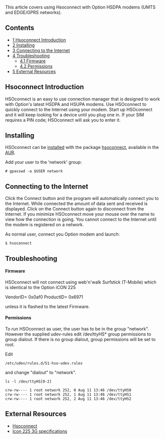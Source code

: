 This article covers using Hsoconnect with Option HSDPA modems (UMTS and EDGE/GPRS networks).

## Contents

*   [1 Hsoconnect Introduction](#Hsoconnect_Introduction)
*   [2 Installing](#Installing)
*   [3 Connecting to the Internet](#Connecting_to_the_Internet)
*   [4 Troubleshooting](#Troubleshooting)
    *   [4.1 Firmware](#Firmware)
    *   [4.2 Permissions](#Permissions)
*   [5 External Resources](#External_Resources)

## Hsoconnect Introduction

HSOconnect is an easy to use connection manager that is designed to work with Option's latest HSDPA and HSUPA modems. Use HSOconnect to quickly connect to the Internet using your modem. Start up HSOconnect and it will keep looking for a device until you plug one in. If your SIM requires a PIN code; HSOconnect will ask you to enter it.

## Installing

HSOconnect can be [installed](/index.php/AUR#Installing_packages "AUR") with the package [hsoconnect](https://aur.archlinux.org/packages/hsoconnect/), available in the [AUR](/index.php/AUR "AUR").

Add your user to the 'network' group:

```
# gpasswd -a $USER network

```

## Connecting to the Internet

Click the Connect button and the program will automatically connect you to the Internet. While connected the amount of data sent and received is displayed. Click on the Connect button again to disconnect from the Internet. If you minimize HSOconnect move your mouse over the name to view how the connection is going. You cannot connect to the Internet until the modem is registered on a network.

As normal user, connect you Option modem and launch:

```
$ hsoconnect

```

## Troubleshooting

#### Firmware

HSOconnect will not connect using web'n'walk Surfstick (T-Mobile) which is identical to the Option iCON 225

VendorID= 0x0af0 ProductID= 0x6971

unless it is flashed to the latest Firmware.

#### Permissions

To run HSOconnect as user, the user has to be in the group "network". However the supplied udev-rules edit /dev/ttyHS* group permissions to group dialout. If there is no group dialout, group permissions will be set to root.

Edit

```
/etc/udev/rules.d/51-hso-udev.rules

```

and change "dialout" to "network".

```
ls -l /dev/ttyHS[0-2]

crw-rw---- 1 root network 252, 0 Aug 11 13:46 /dev/ttyHS0
crw-rw---- 1 root network 252, 1 Aug 11 13:46 /dev/ttyHS1
crw-rw---- 1 root network 252, 2 Aug 11 13:46 /dev/ttyHS2

```

## External Resources

*   [Hsoconnect](http://www.pharscape.org/hsoconnect.html)
*   [Icon 225 3G specifications](http://www.option.com/en/products/products/usb-modems/icon225/specifications/#start)